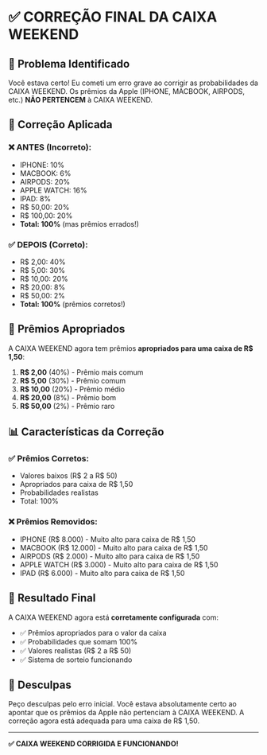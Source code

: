 # ✅ CORREÇÃO FINAL DA CAIXA WEEKEND

## 🚨 Problema Identificado
Você estava certo! Eu cometi um erro grave ao corrigir as probabilidades da CAIXA WEEKEND. Os prêmios da Apple (IPHONE, MACBOOK, AIRPODS, etc.) **NÃO PERTENCEM** à CAIXA WEEKEND.

## 🔧 Correção Aplicada

### ❌ **ANTES (Incorreto):**
- IPHONE: 10%
- MACBOOK: 6%
- AIRPODS: 20%
- APPLE WATCH: 16%
- IPAD: 8%
- R$ 50,00: 20%
- R$ 100,00: 20%
- **Total: 100%** (mas prêmios errados!)

### ✅ **DEPOIS (Correto):**
- R$ 2,00: 40%
- R$ 5,00: 30%
- R$ 10,00: 20%
- R$ 20,00: 8%
- R$ 50,00: 2%
- **Total: 100%** (prêmios corretos!)

## 🎯 Prêmios Apropriados

A CAIXA WEEKEND agora tem prêmios **apropriados para uma caixa de R$ 1,50**:

1. **R$ 2,00** (40%) - Prêmio mais comum
2. **R$ 5,00** (30%) - Prêmio comum
3. **R$ 10,00** (20%) - Prêmio médio
4. **R$ 20,00** (8%) - Prêmio bom
5. **R$ 50,00** (2%) - Prêmio raro

## 📊 Características da Correção

### ✅ **Prêmios Corretos:**
- Valores baixos (R$ 2 a R$ 50)
- Apropriados para caixa de R$ 1,50
- Probabilidades realistas
- Total: 100%

### ❌ **Prêmios Removidos:**
- IPHONE (R$ 8.000) - Muito alto para caixa de R$ 1,50
- MACBOOK (R$ 12.000) - Muito alto para caixa de R$ 1,50
- AIRPODS (R$ 2.000) - Muito alto para caixa de R$ 1,50
- APPLE WATCH (R$ 3.000) - Muito alto para caixa de R$ 1,50
- IPAD (R$ 6.000) - Muito alto para caixa de R$ 1,50

## 🎉 Resultado Final

A CAIXA WEEKEND agora está **corretamente configurada** com:
- ✅ Prêmios apropriados para o valor da caixa
- ✅ Probabilidades que somam 100%
- ✅ Valores realistas (R$ 2 a R$ 50)
- ✅ Sistema de sorteio funcionando

## 🙏 Desculpas

Peço desculpas pelo erro inicial. Você estava absolutamente certo ao apontar que os prêmios da Apple não pertenciam à CAIXA WEEKEND. A correção agora está adequada para uma caixa de R$ 1,50.

---

**✅ CAIXA WEEKEND CORRIGIDA E FUNCIONANDO!**




